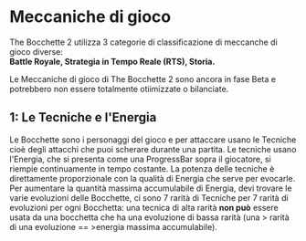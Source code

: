 # Meccaniche di gioco
The Bocchette 2 utilizza 3 categorie di classificazione di meccanche di gioco diverse:<br>
**Battle Royale, Strategia in Tempo Reale (RTS), Storia.**<br>

Le Meccaniche di gioco di The Bocchette 2 sono ancora in fase Beta e potrebbero non essere totalmente otiimizzate o bilanciate.

## 1: Le Tecniche e l'Energia
Le Bocchette sono i personaggi del gioco e per attaccare usano le Tecniche cioè degli attacchi che puoi scherare durante una partita. Le tecniche usano l'Energia, che si presenta come una ProgressBar sopra il giocatore, si riempie continuamente in tempo costante. La potenza delle tecniche è direttamente proporzionale con la qualità di Energia che serve per evocarle.<br>
Per aumentare la quantità massima accumulabile di Energia, devi trovare le varie evoluzioni delle Bocchette, ci sono 7 rarità di Tecniche per 7 rarità di evoluzioni per ogni Bocchetta: una tecnica di alta rarità **non può** essere usata da una bocchetta che ha una evoluzione di bassa rarità (una > rarità di una evoluzione == >energia massima accumulabile). 